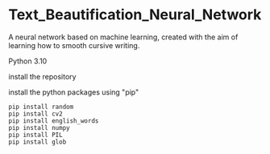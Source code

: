 # Text_Beautification_Neural_Network
A neural network based on machine learning, created with the aim of learning how to smooth cursive writing.

Python 3.10

install the repository

install the python packages using "pip"

```
pip install random
pip install cv2
pip install english_words
pip install numpy
pip install PIL
pip install glob
```
